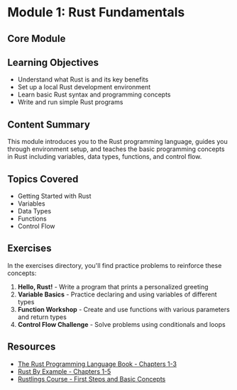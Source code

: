 # Module 1: Rust Fundamentals

## Core Module

## Learning Objectives

- Understand what Rust is and its key benefits
- Set up a local Rust development environment
- Learn basic Rust syntax and programming concepts
- Write and run simple Rust programs

## Content Summary

This module introduces you to the Rust programming language, guides you through environment setup, and teaches the basic programming concepts in Rust including variables, data types, functions, and control flow.

## Topics Covered

- Getting Started with Rust
- Variables
- Data Types
- Functions
- Control Flow

## Exercises

In the exercises directory, you'll find practice problems to reinforce these concepts:

1. **Hello, Rust!** - Write a program that prints a personalized greeting
2. **Variable Basics** - Practice declaring and using variables of different types
3. **Function Workshop** - Create and use functions with various parameters and return types
4. **Control Flow Challenge** - Solve problems using conditionals and loops

## Resources

- [The Rust Programming Language Book - Chapters 1-3](https://doc.rust-lang.org/book/)
- [Rust By Example - Chapters 1-5](https://doc.rust-lang.org/rust-by-example/)
- [Rustlings Course - First Steps and Basic Concepts](https://github.com/rust-lang/rustlings/)
